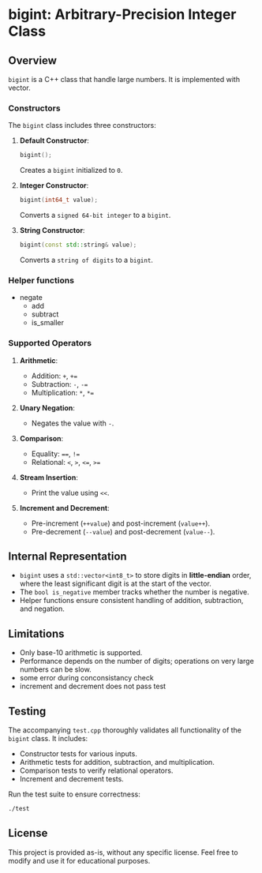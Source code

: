# bigint: Arbitrary-Precision Integer Class

## Overview

`bigint` is a C++ class that handle large numbers. It is implemented with vector. 


### Constructors

The `bigint` class includes three constructors:

1. **Default Constructor**:
   ```cpp
   bigint();
   ```
   Creates a `bigint` initialized to `0`.

2. **Integer Constructor**:
   ```cpp
   bigint(int64_t value);
   ```
   Converts a `signed 64-bit integer` to a `bigint`.

3. **String Constructor**:
   ```cpp
   bigint(const std::string& value);
   ```
   Converts a `string of digits` to a `bigint`.

### Helper functions
 - negate
   - add
   - subtract
   - is_smaller

### Supported Operators

1. **Arithmetic**:
   - Addition: `+`, `+=`
   - Subtraction: `-`, `-=`
   - Multiplication: `*`, `*=`

2. **Unary Negation**:
   - Negates the value with `-`.

3. **Comparison**:
   - Equality: `==`, `!=`
   - Relational: `<`, `>`, `<=`, `>=`

4. **Stream Insertion**:
   - Print the value using `<<`.

5. **Increment and Decrement**:
   - Pre-increment (`++value`) and post-increment (`value++`).
   - Pre-decrement (`--value`) and post-decrement (`value--`).


## Internal Representation

- `bigint` uses a `std::vector<int8_t>` to store digits in **little-endian** order, where the least significant digit is at the start of the vector.
- The `bool is_negative` member tracks whether the number is negative.
- Helper functions ensure consistent handling of addition, subtraction, and negation.

## Limitations

- Only base-10 arithmetic is supported.
- Performance depends on the number of digits; operations on very large numbers can be slow.
- some error during conconsistancy check
- increment and decrement does not pass test

## Testing

The accompanying `test.cpp` thoroughly validates all functionality of the `bigint` class. It includes:

- Constructor tests for various inputs.
- Arithmetic tests for addition, subtraction, and multiplication.
- Comparison tests to verify relational operators.
- Increment and decrement tests.

Run the test suite to ensure correctness:
```bash
./test
```

## License

This project is provided as-is, without any specific license. Feel free to modify and use it for educational purposes.

